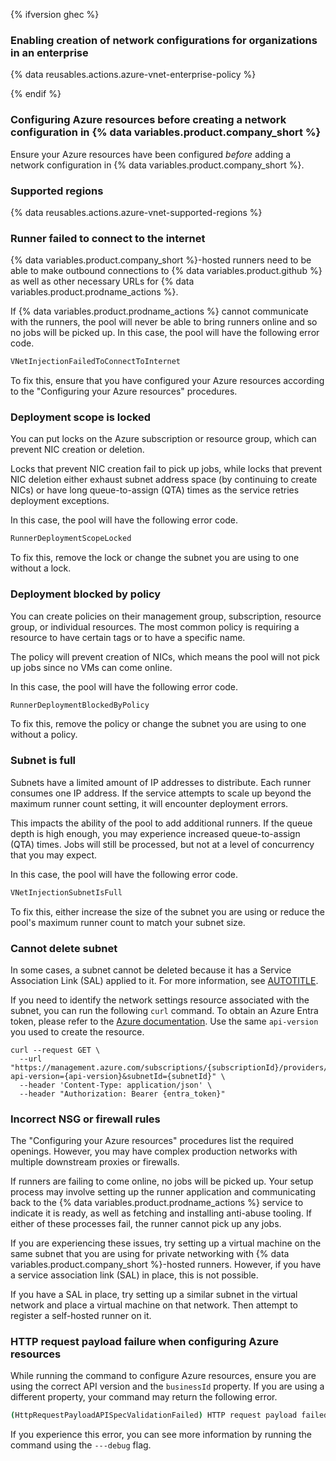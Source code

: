 {% ifversion ghec %}

### Enabling creation of network configurations for organizations in an enterprise

{% data reusables.actions.azure-vnet-enterprise-policy %}

{% endif %}

### Configuring Azure resources before creating a network configuration in {% data variables.product.company_short %}

Ensure your Azure resources have been configured _before_ adding a network configuration in {% data variables.product.company_short %}.

### Supported regions

{% data reusables.actions.azure-vnet-supported-regions %}

### Runner failed to connect to the internet

{% data variables.product.company_short %}-hosted runners need to be able to make outbound connections to {% data variables.product.github %} as well as other necessary URLs for {% data variables.product.prodname_actions %}.

If {% data variables.product.prodname_actions %} cannot communicate with the runners, the pool will never be able to bring runners online and so no jobs will be picked up. In this case, the pool will have the following error code.

```bash
VNetInjectionFailedToConnectToInternet
```

To fix this, ensure that you have configured your Azure resources according to the "Configuring your Azure resources" procedures.

### Deployment scope is locked

You can put locks on the Azure subscription or resource group, which can prevent NIC creation or deletion.

Locks that prevent NIC creation fail to pick up jobs, while locks that prevent NIC deletion either exhaust subnet address space (by continuing to create NICs) or have long queue-to-assign (QTA) times as the service retries deployment exceptions.

In this case, the pool will have the following error code.

```bash
RunnerDeploymentScopeLocked
```

To fix this, remove the lock or change the subnet you are using to one without a lock.

### Deployment blocked by policy

You can create policies on their management group, subscription, resource group, or individual resources. The most common policy is requiring a resource to have certain tags or to have a specific name.

The policy will prevent creation of NICs, which means the pool will not pick up jobs since no VMs can come online.

In this case, the pool will have the following error code.

```bash
RunnerDeploymentBlockedByPolicy
```

To fix this, remove the policy or change the subnet you are using to one without a policy.

### Subnet is full

Subnets have a limited amount of IP addresses to distribute. Each runner consumes one IP address. If the service attempts to scale up beyond the maximum runner count setting, it will encounter deployment errors.

This impacts the ability of the pool to add additional runners. If the queue depth is high enough, you may experience increased queue-to-assign (QTA) times. Jobs will still be processed, but not at a level of concurrency that you may expect.

In this case, the pool will have the following error code.

```bash
VNetInjectionSubnetIsFull
```

To fix this, either increase the size of the subnet you are using or reduce the pool's maximum runner count to match your subnet size.

### Cannot delete subnet

In some cases, a subnet cannot be deleted because it has a Service Association Link (SAL) applied to it. For more information, see [AUTOTITLE](/organizations/managing-organization-settings/configuring-private-networking-for-github-hosted-runners-in-your-organization#deleting-a-subnet).

If you need to identify the network settings resource associated with the subnet, you can run the following `curl` command.
To obtain an Azure Entra token, please refer to the [Azure documentation](https://learn.microsoft.com/en-us/cli/azure/authenticate-azure-cli). Use the same `api-version` you used to create the resource.

```shell
curl --request GET \
  --url "https://management.azure.com/subscriptions/{subscriptionId}/providers/GitHub.Network/NetworkSettings?api-version={api-version}&subnetId={subnetId}" \
  --header 'Content-Type: application/json' \
  --header "Authorization: Bearer {entra_token}"
```

### Incorrect NSG or firewall rules

The "Configuring your Azure resources" procedures list the required openings. However, you may have complex production networks with multiple downstream proxies or firewalls.

If runners are failing to come online, no jobs will be picked up. Your setup process may involve setting up the runner application and communicating back to the {% data variables.product.prodname_actions %} service to indicate it is ready, as well as fetching and installing anti-abuse tooling. If either of these processes fail, the runner cannot pick up any jobs.

If you are experiencing these issues, try setting up a virtual machine on the same subnet that you are using for private networking with {% data variables.product.company_short %}-hosted runners. However, if you have a service association link (SAL) in place, this is not possible.

If you have a SAL in place, try setting up a similar subnet in the virtual network and place a virtual machine on that network. Then attempt to register a self-hosted runner on it.

### HTTP request payload failure when configuring Azure resources

While running the command to configure Azure resources, ensure you are using the correct API version and the `businessId` property. If you are using a different property, your command may return the following error.

```bash
(HttpRequestPayloadAPISpecValidationFailed) HTTP request payload failed validation against API specification with one or more errors. Please see details for more information.
```

If you experience this error, you can see more information by running the command using the `---debug` flag.
